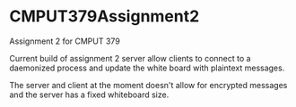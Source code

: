 # CMPUT379Assignment2
Assignment 2 for CMPUT 379

Current build of assignment 2 server allow clients to connect to a daemonized process and update the white board with plaintext messages.

The server and client at the moment doesn't allow for encrypted messages and the server has a fixed whiteboard size.
